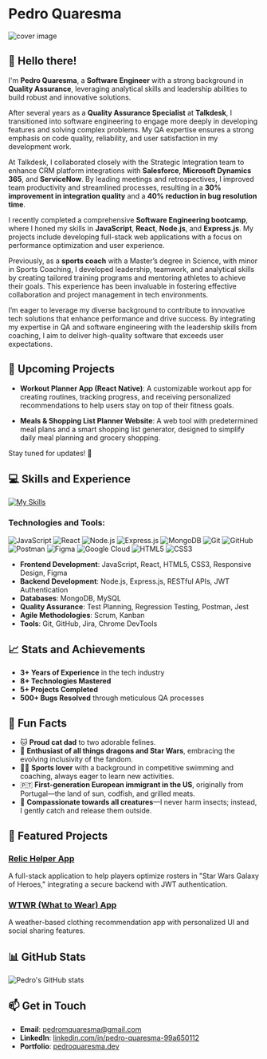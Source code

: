 # Pedro Quaresma

![cover image](https://github.com/user-attachments/assets/38085249-7793-43d3-9f4a-8a85d392a2d0)

## 👋 Hello there!

I'm **Pedro Quaresma**, a **Software Engineer** with a strong background in **Quality Assurance**, leveraging analytical skills and leadership abilities to build robust and innovative solutions.

After several years as a **Quality Assurance Specialist** at **Talkdesk**, I transitioned into software engineering to engage more deeply in developing features and solving complex problems. My QA expertise ensures a strong emphasis on code quality, reliability, and user satisfaction in my development work.

At Talkdesk, I collaborated closely with the Strategic Integration team to enhance CRM platform integrations with **Salesforce**, **Microsoft Dynamics 365**, and **ServiceNow**. By leading meetings and retrospectives, I improved team productivity and streamlined processes, resulting in a **30% improvement in integration quality** and a **40% reduction in bug resolution time**.

I recently completed a comprehensive **Software Engineering bootcamp**, where I honed my skills in **JavaScript**, **React**, **Node.js**, and **Express.js**. My projects include developing full-stack web applications with a focus on performance optimization and user experience.

Previously, as a **sports coach** with a Master’s degree in Science, with minor in Sports Coaching, I developed leadership, teamwork, and analytical skills by creating tailored training programs and mentoring athletes to achieve their goals. This experience has been invaluable in fostering effective collaboration and project management in tech environments.

I’m eager to leverage my diverse background to contribute to innovative tech solutions that enhance performance and drive success. By integrating my expertise in QA and software engineering with the leadership skills from coaching, I aim to deliver high-quality software that exceeds user expectations.

## 🔮 Upcoming Projects

- **Workout Planner App (React Native)**: A customizable workout app for creating routines, tracking progress, and receiving personalized recommendations to help users stay on top of their fitness goals.

- **Meals & Shopping List Planner Website**: A web tool with predetermined meal plans and a smart shopping list generator, designed to simplify daily meal planning and grocery shopping.

Stay tuned for updates! 🎉

## 💻 Skills and Experience

[![My Skills](https://skillicons.dev/icons?i=js,html,css,react,nodejs,express,mongodb,git,github,postman,figma,gcp)](https://skillicons.dev)

### Technologies and Tools:

![JavaScript](https://img.shields.io/badge/JavaScript-F7DF1E?logo=javascript&logoColor=black)
![React](https://img.shields.io/badge/React-61DAFB?logo=react&logoColor=black)
![Node.js](https://img.shields.io/badge/Node.js-43853D?logo=node.js&logoColor=white)
![Express.js](https://img.shields.io/badge/Express.js-000000?logo=express&logoColor=white)
![MongoDB](https://img.shields.io/badge/MongoDB-47A248?logo=mongodb&logoColor=white)
![Git](https://img.shields.io/badge/Git-F05032?logo=git&logoColor=white)
![GitHub](https://img.shields.io/badge/GitHub-181717?logo=github&logoColor=white)
![Postman](https://img.shields.io/badge/Postman-FF6C37?logo=postman&logoColor=white)
![Figma](https://img.shields.io/badge/Figma-F24E1E?logo=figma&logoColor=white)
![Google Cloud](https://img.shields.io/badge/Google%20Cloud-4285F4?logo=google-cloud&logoColor=white)
![HTML5](https://img.shields.io/badge/HTML5-E34F26?logo=html5&logoColor=white)
![CSS3](https://img.shields.io/badge/CSS3-1572B6?logo=css3&logoColor=white)

- **Frontend Development**: JavaScript, React, HTML5, CSS3, Responsive Design, Figma
- **Backend Development**: Node.js, Express.js, RESTful APIs, JWT Authentication
- **Databases**: MongoDB, MySQL
- **Quality Assurance**: Test Planning, Regression Testing, Postman, Jest
- **Agile Methodologies**: Scrum, Kanban
- **Tools**: Git, GitHub, Jira, Chrome DevTools

## 📈 Stats and Achievements

- **3+ Years of Experience** in the tech industry
- **8+ Technologies Mastered**
- **5+ Projects Completed**
- **500+ Bugs Resolved** through meticulous QA processes

## 🎉 Fun Facts

- 🐱 **Proud cat dad** to two adorable felines.
- 🚀 **Enthusiast of all things dragons and Star Wars**, embracing the evolving inclusivity of the fandom.
- 🏊‍♂️ **Sports lover** with a background in competitive swimming and coaching, always eager to learn new activities.
- 🇵🇹 **First-generation European immigrant in the US**, originally from Portugal—the land of sun, codfish, and grilled meats.
- 🦋 **Compassionate towards all creatures**—I never harm insects; instead, I gently catch and release them outside.

## 🚀 Featured Projects

### [Relic Helper App](https://github.com/PQuaresma-94/relic-helper-app)

A full-stack application to help players optimize rosters in "Star Wars Galaxy of Heroes," integrating a secure backend with JWT authentication.

### [WTWR (What to Wear) App](https://github.com/PQuaresma-94/wtwr-app)

A weather-based clothing recommendation app with personalized UI and social sharing features.

## 📊 GitHub Stats

![Pedro's GitHub stats](https://github-readme-stats.vercel.app/api?username=PQuaresma-94&show_icons=true&theme=default)

## 📫 Get in Touch

- **Email**: [pedromquaresma@gmail.com](mailto:pedromquaresma@gmail.com)
- **LinkedIn**: [linkedin.com/in/pedro-quaresma-99a650112](https://www.linkedin.com/in/pedro-quaresma-99a650112/)
- **Portfolio**: [pedroquaresma.dev](https://www.pedroquaresma.dev)

<!--
**PQuaresma-94/PQuaresma-94** is a ✨ special ✨ repository because its `README.md` (this file) appears on your GitHub profile.

Here are some ideas to get you started:

- 🔭 I’m currently working on ...
- 🌱 I’m currently learning ...
- 👯 I’m looking to collaborate on ...
- 🤔 I’m looking for help with ...
- 💬 Ask me about ...
- 📫 How to reach me: ...
- 😄 Pronouns: ...
- ⚡ Fun fact: ...
-->
